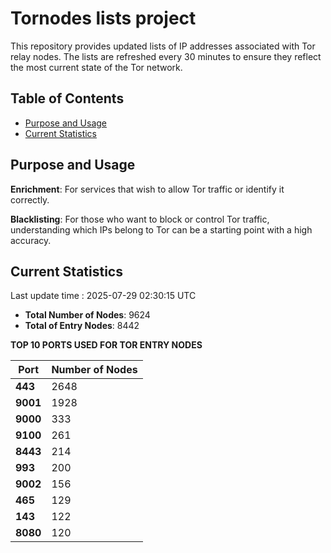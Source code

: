# Tornodes lists project

This repository provides updated lists of IP addresses associated with Tor relay nodes. The lists are refreshed every 30 minutes to ensure they reflect the most current state of the Tor network.

## Table of Contents

- [Purpose and Usage](#purpose-and-usage)
- [Current Statistics](#current-statistics)


## Purpose and Usage

**Enrichment**: For services that wish to allow Tor traffic or identify it correctly.

**Blacklisting**: For those who want to block or control Tor traffic, understanding which IPs belong to Tor can be a starting point with a high accuracy.

## Current Statistics

Last update time : 2025-07-29 02:30:15 UTC

- **Total Number of Nodes**: 9624
- **Total of Entry Nodes**: 8442

**TOP 10 PORTS USED FOR TOR ENTRY NODES**

| **Port** | **Number of Nodes** |
|------|-----------------|
| **443**   | 2648  |
| **9001**   | 1928  |
| **9000**   | 333  |
| **9100**   | 261  |
| **8443**   | 214  |
| **993**   | 200  |
| **9002**   | 156  |
| **465**   | 129  |
| **143**   | 122  |
| **8080**   | 120  |

